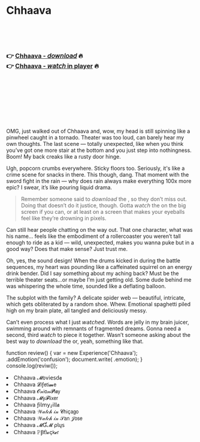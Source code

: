 <h1>Chhaava</h1>

<br><br><br>

<h3>👉 <a href="https://Kens-plorcetisa1970.github.io/twmuuhiesf/">Chhaava - 𝘥𝘰𝘸𝘯𝘭𝘰𝘢𝘥</a> 🔥<br>
👉 <a href="https://Kens-plorcetisa1970.github.io/twmuuhiesf/">Chhaava - 𝘸𝘢𝘵𝘤𝘩 in player</a> 🔥
</h3>



<br><br><br><br><br><br><br>


OMG, just walked out of Chhaava and, wow, my head is still spinning like a pinwheel caught in a tornado. Theater was too loud, can barely hear my own thoughts. The last scene — totally unexpected, like when you think you’ve got one more stair at the bottom and you just step into nothingness. Boom! My back creaks like a rusty door hinge. 

Ugh, popcorn crumbs everywhere. Sticky floors too. Seriously, it's like a crime scene for snacks in there. This   though, dang. That moment with the sword fight in the rain — why does rain always make everything 100x more epic? I swear, it’s like pouring liquid drama.

> Remember someone said to 𝘥𝘰𝘸𝘯𝘭𝘰𝘢𝘥 the  , so they don’t miss out. Doing that doesn’t do it justice, though. Gotta 𝘸𝘢𝘵𝘤𝘩 the   on the big screen if you can, or at least on a screen that makes your eyeballs feel like they’re drowning in pixels.

Can still hear people chatting on the way out. That one character, what was his name… feels like the embodiment of a rollercoaster you weren’t tall enough to ride as a kid — wild, unexpected, makes you wanna puke but in a good way? Does that make sense? Just trust me.

Oh, yes, the sound design! When the drums kicked in during the battle sequences, my heart was pounding like a caffeinated squirrel on an energy drink bender. Did I say something about my aching back? Must be the terrible theater seats...or maybe I'm just getting old. Some dude behind me was whispering the whole time, sounded like a deflating balloon.

The subplot with the family? A delicate spider web — beautiful, intricate, which gets obliterated by a random shoe. Whew. Emotional spaghetti piled high on my brain plate, all tangled and deliciously messy.

Can’t even process what I just 𝘸𝘢𝘵𝘤𝘩𝘦𝘥. Words are jelly in my brain juicer, swimming around with remnants of fragmented dreams. Gonna need a second, third 𝘸𝘢𝘵𝘤𝘩 to piece it together. Wasn’t someone asking about the best way to 𝘥𝘰𝘸𝘯𝘭𝘰𝘢𝘥 the   or, yeah, something like that.

function review() {
    var   = new Experience('Chhaava');
     .addEmotion('confusion');
    document.write( .emotion);
}
console.log(reviw());

<li>Chhaava 𝓜𝗈ν𝗂𝖾𝗌ԁ𝖆</li>
<li>Chhaava 𝓛𝗂ƒ𝖾𝗍𝗂𝓶𝖾</li>
<li>Chhaava 𝓞𝓃𝗂𝗈𝓃𝓟𝗅𝖆𝗒</li>
<li>Chhaava 𝓜𝗒𝓕𝗅𝗂𝗑𝖾𝗋</li>
<li>Chhaava ƒ𝗂𝗅𝗆𝗒𝓏𝗂𝗅𝗅𝖆</li>
<li>Chhaava 𝒲𝒶𝓉𝒸𝒽 𝒾𝓃 𝓒𝗁𝗂ç𝖺𝗀𝗈</li>
<li>Chhaava 𝒲𝒶𝓉𝒸𝒽 𝒾𝓃 𝒮𝖺𝗇 𝒥𝗈𝗌𝖾</li>
<li>Chhaava 𝓜Ɠ𝓜 ρ𝗅ų𝗌</li>
<li>Chhaava 𝙿Ꞵť𝗅𝓸ç𝗄𝓮𝗋</li>
